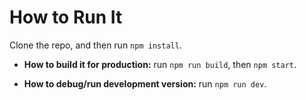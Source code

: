 # How to Run It

Clone the repo, and then run `npm install`.

* **How to build it for production:** run `npm run build`, then `npm start`.

* **How to debug/run development version:** run `npm run dev`.
